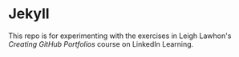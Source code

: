 # Jekyll

This repo is for experimenting with the exercises in Leigh Lawhon's _Creating GitHub Portfolios_ course on LinkedIn Learning.
